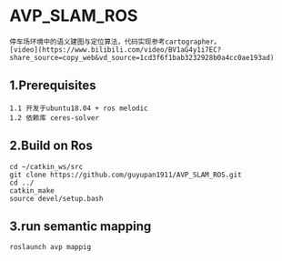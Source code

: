 # AVP_SLAM_ROS
    停车场环境中的语义建图与定位算法，代码实现参考cartographer。
    [video](https://www.bilibili.com/video/BV1aG4y1i7EC?share_source=copy_web&vd_source=1cd3f6f1bab3232928b0a4cc0ae193ad)

## 1.Prerequisites
    1.1 开发于ubuntu18.04 + ros melodic
    1.2 依赖库 ceres-solver

## 2.Build on Ros
    cd ~/catkin_ws/src
    git clone https://github.com/guyupan1911/AVP_SLAM_ROS.git
    cd ../
    catkin_make
    source devel/setup.bash

## 3.run semantic mapping
    roslaunch avp mappig
